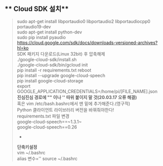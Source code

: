 ** Cloud SDK 설치**
-
> sudo apt-get install libportaudio0 libportaudio2 libportaudiocpp0 portaudio19-dev  
> sudo apt-get install python-dev  
> sudo pip install pyaudio  
> https://cloud.google.com/sdk/docs/downloads-versioned-archives?hl=ko  
> SDK 패키지 다운로드(Linux 32bit) 후 압축해제  
> ./google-cloud-sdk/install.sh  
> ./google-cloud-sdk/bin/gcloud init  
> pip install -r requirements.txt
> reboot  
> pip install --upgrade google-cloud-speech  
> pip install google-cloud-storage  
> export GOOGLE_APPLICATION_CREDENTIALS=/home/pi/[FILE_NAME].json  
> **진심진심 경로에 "" 이나 '' 따위 붙이지 말 것(20.03.17 오류 해결)**  
> 혹은 vim /etc/bash.bashrc에서 맨 밑에 추가해준다.(영구적)  
> Python 클라이언트 라이브러리 버전을 바꿔줘야한다!  
> requirements.txt 파일 변경  
> google-cloud-speech==~1.3.1~  
> google-cloud-speech==0.26  
>
>-
>**단축키설정**  
> vim ~/.bashrc  
> alias 변수=''
> source ~/.bashrc  
